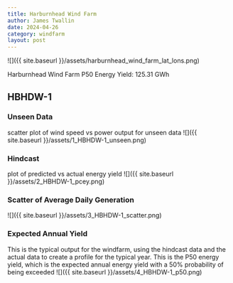 ```yaml
---
title: Harburnhead Wind Farm
author: James Twallin
date: 2024-04-26
category: windfarm
layout: post
---
```

![]({{ site.baseurl }}/assets/harburnhead_wind_farm_lat_lons.png)

Harburnhead Wind Farm P50 Energy Yield: 125.31 GWh

HBHDW-1
-------------
### Unseen Data 
scatter plot of wind speed vs power output for unseen data
![]({{ site.baseurl }}/assets/1_HBHDW-1_unseen.png)
### Hindcast 
plot of predicted vs actual energy yield
![]({{ site.baseurl }}/assets/2_HBHDW-1_pcey.png)
### Scatter of Average Daily Generation 

![]({{ site.baseurl }}/assets/3_HBHDW-1_scatter.png)
### Expected Annual Yield 
This is the typical output for the windfarm, using the hindcast data and the actual data to create a profile for the typical year. This is the P50 energy yield, which is the expected annual energy yield with a 50% probability of being exceeded
![]({{ site.baseurl }}/assets/4_HBHDW-1_p50.png)

